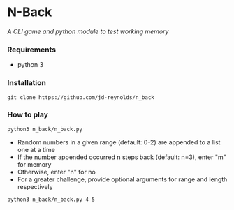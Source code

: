 # N-Back
*A CLI game and python module to test working memory*

### Requirements
* python 3

### Installation
```git clone https://github.com/jd-reynolds/n_back```

### How to play
```python3 n_back/n_back.py```
* Random numbers in a given range (default: 0-2) are appended to a list one at a time
* If the number appended occurred n steps back (default: n=3), enter "m" for memory
* Otherwise, enter "n" for no
* For a greater challenge, provide optional arguments for range and length respectively

```python3 n_back/n_back.py 4 5```

